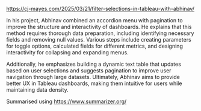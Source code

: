 https://cj-mayes.com/2025/03/21/filter-selections-in-tableau-with-abhinav/

In his project, Abhinav combined an accordion menu with pagination to improve the structure and interactivity of dashboards. He explains that this method requires thorough data preparation, including identifying necessary fields and removing null values. Various steps include creating parameters for toggle options, calculated fields for different metrics, and designing interactivity for collapsing and expanding menus. 

Additionally, he emphasizes building a dynamic text table that updates based on user selections and suggests pagination to improve user navigation through large datasets. Ultimately, Abhinav aims to provide better UX in Tableau dashboards, making them intuitive for users while maintaining data density.

Summarised using https://www.summarizer.org/
